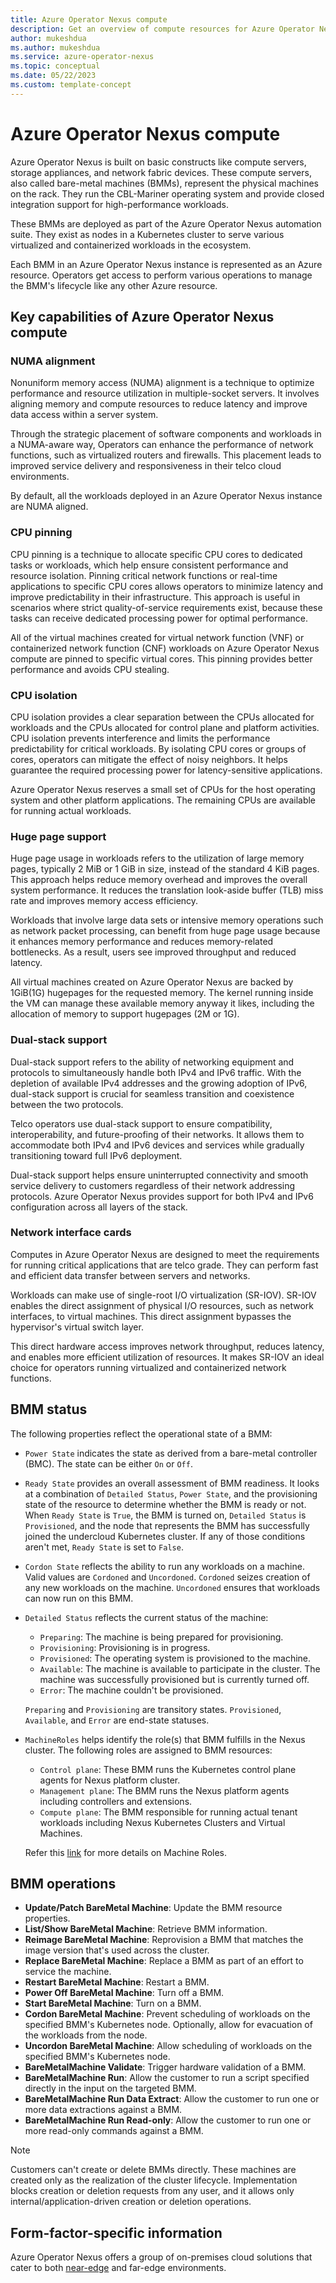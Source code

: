 ```yaml
---
title: Azure Operator Nexus compute
description: Get an overview of compute resources for Azure Operator Nexus.
author: mukeshdua
ms.author: mukeshdua
ms.service: azure-operator-nexus
ms.topic: conceptual
ms.date: 05/22/2023
ms.custom: template-concept
---
```


# Azure Operator Nexus compute

Azure Operator Nexus is built on basic constructs like compute servers, storage appliances, and network fabric devices. These compute servers, also called bare-metal machines (BMMs), represent the physical machines on the rack. They run the CBL-Mariner operating system and provide closed integration support for high-performance workloads.

These BMMs are deployed as part of the Azure Operator Nexus automation suite. They exist as nodes in a Kubernetes cluster to serve various virtualized and containerized workloads in the ecosystem.

Each BMM in an Azure Operator Nexus instance is represented as an Azure resource. Operators get access to perform various operations to manage the BMM's lifecycle like any other Azure resource.

## Key capabilities of Azure Operator Nexus compute

### NUMA alignment

Nonuniform memory access (NUMA) alignment is a technique to optimize performance and resource utilization in multiple-socket servers. It involves aligning memory and compute resources to reduce latency and improve data access within a server system.

Through the strategic placement of software components and workloads in a NUMA-aware way, Operators can enhance the performance of network functions, such as virtualized routers and firewalls. This placement leads to improved service delivery and responsiveness in their telco cloud environments.

By default, all the workloads deployed in an Azure Operator Nexus instance are NUMA aligned.

### CPU pinning

CPU pinning is a technique to allocate specific CPU cores to dedicated tasks or workloads, which help ensure consistent performance and resource isolation. Pinning critical network functions or real-time applications to specific CPU cores allows operators to minimize latency and improve predictability in their infrastructure. This approach is useful in scenarios where strict quality-of-service requirements exist, because these tasks can receive dedicated processing power for optimal performance.

All of the virtual machines created for virtual network function (VNF) or containerized network function (CNF) workloads on Azure Operator Nexus compute are pinned to specific virtual cores. This pinning provides better performance and avoids CPU stealing.

### CPU isolation

CPU isolation provides a clear separation between the CPUs allocated for workloads and the CPUs allocated for control plane and platform activities. CPU isolation prevents interference and limits the performance predictability for critical workloads. By isolating CPU cores or groups of cores, operators can mitigate the effect of noisy neighbors. It helps guarantee the required processing power for latency-sensitive applications.

Azure Operator Nexus reserves a small set of CPUs for the host operating system and other platform applications. The remaining CPUs are available for running actual workloads.

### Huge page support

Huge page usage in workloads refers to the utilization of large memory pages, typically 2 MiB or 1 GiB in size, instead of the standard 4 KiB pages. This approach helps reduce memory overhead and improves the overall system performance. It reduces the translation look-aside buffer (TLB) miss rate and improves memory access efficiency.

Workloads that involve large data sets or intensive memory operations such as network packet processing, can benefit from huge page usage because it enhances memory performance and reduces memory-related bottlenecks. As a result, users see improved throughput and reduced latency.

All virtual machines created on Azure Operator Nexus are backed by 1GiB(1G) hugepages for the requested memory.  The kernel running inside the VM can manage these available memory anyway it likes, including the allocation of memory to support hugepages (2M or 1G).

### Dual-stack support

Dual-stack support refers to the ability of networking equipment and protocols to simultaneously handle both IPv4 and IPv6 traffic. With the depletion of available IPv4 addresses and the growing adoption of IPv6, dual-stack support is crucial for seamless transition and coexistence between the two protocols.

Telco operators use dual-stack support to ensure compatibility, interoperability, and future-proofing of their networks. It allows them to accommodate both IPv4 and IPv6 devices and services while gradually transitioning toward full IPv6 deployment.

Dual-stack support helps ensure uninterrupted connectivity and smooth service delivery to customers regardless of their network addressing protocols. Azure Operator Nexus provides support for both IPv4 and IPv6 configuration across all layers of the stack.

### Network interface cards

Computes in Azure Operator Nexus are designed to meet the requirements for running critical applications that are telco grade. They can perform fast and efficient data transfer between servers and networks.

Workloads can make use of single-root I/O virtualization (SR-IOV). SR-IOV enables the direct assignment of physical I/O resources, such as network interfaces, to virtual machines. This direct assignment bypasses the hypervisor's virtual switch layer.

This direct hardware access improves network throughput, reduces latency, and enables more efficient utilization of resources. It makes SR-IOV an ideal choice for operators running virtualized and containerized network functions.

## BMM status

The following properties reflect the operational state of a BMM:

- `Power State` indicates the state as derived from a bare-metal controller (BMC). The state can be either `On` or `Off`.

- `Ready State` provides an overall assessment of BMM readiness. It looks at a combination of `Detailed Status`, `Power State`, and the provisioning state of the resource to determine whether the BMM is ready or not. When `Ready State` is `True`, the BMM is turned on, `Detailed Status` is `Provisioned`, and the node that represents the BMM has successfully joined the undercloud Kubernetes cluster. If any of those conditions aren't met, `Ready State` is set to `False`.

- `Cordon State` reflects the ability to run any workloads on a machine. Valid values are `Cordoned` and `Uncordoned`. `Cordoned` seizes creation of any new workloads on the machine. `Uncordoned` ensures that workloads can now run on this BMM.

- `Detailed Status` reflects the current status of the machine:

  - `Preparing`: The machine is being prepared for provisioning.
  - `Provisioning`: Provisioning is in progress.
  - `Provisioned`: The operating system is provisioned to the machine.
  - `Available`: The machine is available to participate in the cluster. The machine was successfully provisioned but is currently turned off.
  - `Error`: The machine couldn't be provisioned.

  `Preparing` and `Provisioning` are transitory states. `Provisioned`, `Available`, and `Error` are end-state statuses.

- `MachineRoles` helps identify the role(s) that BMM fulfills in the Nexus cluster. The following roles are assigned to BMM resources:

  - `Control plane`: These BMM runs the Kubernetes control plane agents for Nexus platform cluster.
  - `Management plane`: The BMM runs the Nexus platform agents including controllers and extensions.
  - `Compute plane`: The BMM responsible for running actual tenant workloads including Nexus Kubernetes Clusters and Virtual Machines.
  
  Refer this [link](reference-near-edge-baremetal-machine-roles.md) for more details on Machine Roles.

## BMM operations

- **Update/Patch BareMetal Machine**: Update the BMM resource properties.
- **List/Show BareMetal Machine**: Retrieve BMM information.
- **Reimage BareMetal Machine**: Reprovision a BMM that matches the image version that's used across the cluster.
- **Replace BareMetal Machine**: Replace a BMM as part of an effort to service the machine.
- **Restart BareMetal Machine**: Restart a BMM.
- **Power Off BareMetal Machine**: Turn off a BMM.
- **Start BareMetal Machine**: Turn on a BMM.
- **Cordon BareMetal Machine**: Prevent scheduling of workloads on the specified BMM's Kubernetes node. Optionally, allow for evacuation of the workloads from the node.
- **Uncordon BareMetal Machine**: Allow scheduling of workloads on the specified BMM's Kubernetes node.
- **BareMetalMachine Validate**: Trigger hardware validation of a BMM.
- **BareMetalMachine Run**: Allow the customer to run a script specified directly in the input on the targeted BMM.
- **BareMetalMachine Run Data Extract**: Allow the customer to run one or more data extractions against a BMM.
- **BareMetalMachine Run Read-only**: Allow the customer to run one or more read-only commands against a BMM.

> [!NOTE]
> Customers can't create or delete BMMs directly. These machines are created only as the realization of the cluster lifecycle. Implementation blocks creation or deletion requests from any user, and it allows only internal/application-driven creation or deletion operations.

## Form-factor-specific information

Azure Operator Nexus offers a group of on-premises cloud solutions that cater to both [near-edge](reference-near-edge-compute.md) and far-edge environments.
